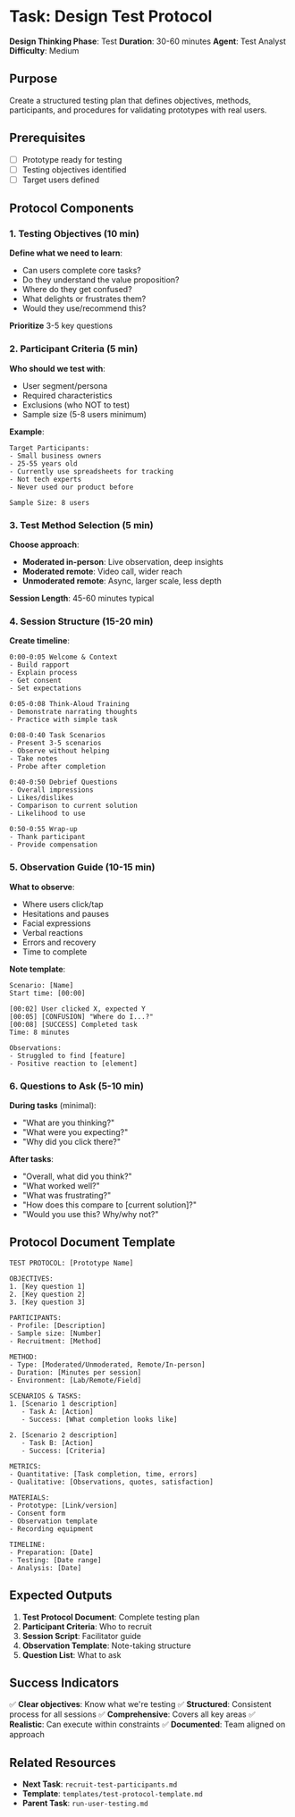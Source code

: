 # Task: Design Test Protocol

**Design Thinking Phase**: Test
**Duration**: 30-60 minutes
**Agent**: Test Analyst
**Difficulty**: Medium

## Purpose

Create a structured testing plan that defines objectives, methods, participants, and procedures for validating prototypes with real users.

## Prerequisites

- [ ] Prototype ready for testing
- [ ] Testing objectives identified
- [ ] Target users defined

## Protocol Components

### 1. Testing Objectives (10 min)

**Define what we need to learn**:
- Can users complete core tasks?
- Do they understand the value proposition?
- Where do they get confused?
- What delights or frustrates them?
- Would they use/recommend this?

**Prioritize** 3-5 key questions

### 2. Participant Criteria (5 min)

**Who should we test with**:
- User segment/persona
- Required characteristics
- Exclusions (who NOT to test)
- Sample size (5-8 users minimum)

**Example**:
```
Target Participants:
- Small business owners
- 25-55 years old
- Currently use spreadsheets for tracking
- Not tech experts
- Never used our product before

Sample Size: 8 users
```

### 3. Test Method Selection (5 min)

**Choose approach**:
- **Moderated in-person**: Live observation, deep insights
- **Moderated remote**: Video call, wider reach
- **Unmoderated remote**: Async, larger scale, less depth

**Session Length**: 45-60 minutes typical

### 4. Session Structure (15-20 min)

**Create timeline**:

```
0:00-0:05 Welcome & Context
- Build rapport
- Explain process
- Get consent
- Set expectations

0:05-0:08 Think-Aloud Training
- Demonstrate narrating thoughts
- Practice with simple task

0:08-0:40 Task Scenarios
- Present 3-5 scenarios
- Observe without helping
- Take notes
- Probe after completion

0:40-0:50 Debrief Questions
- Overall impressions
- Likes/dislikes
- Comparison to current solution
- Likelihood to use

0:50-0:55 Wrap-up
- Thank participant
- Provide compensation
```

### 5. Observation Guide (10-15 min)

**What to observe**:
- Where users click/tap
- Hesitations and pauses
- Facial expressions
- Verbal reactions
- Errors and recovery
- Time to complete

**Note template**:
```
Scenario: [Name]
Start time: [00:00]

[00:02] User clicked X, expected Y
[00:05] [CONFUSION] "Where do I...?"
[00:08] [SUCCESS] Completed task
Time: 8 minutes

Observations:
- Struggled to find [feature]
- Positive reaction to [element]
```

### 6. Questions to Ask (5-10 min)

**During tasks** (minimal):
- "What are you thinking?"
- "What were you expecting?"
- "Why did you click there?"

**After tasks**:
- "Overall, what did you think?"
- "What worked well?"
- "What was frustrating?"
- "How does this compare to [current solution]?"
- "Would you use this? Why/why not?"

## Protocol Document Template

```
TEST PROTOCOL: [Prototype Name]

OBJECTIVES:
1. [Key question 1]
2. [Key question 2]
3. [Key question 3]

PARTICIPANTS:
- Profile: [Description]
- Sample size: [Number]
- Recruitment: [Method]

METHOD:
- Type: [Moderated/Unmoderated, Remote/In-person]
- Duration: [Minutes per session]
- Environment: [Lab/Remote/Field]

SCENARIOS & TASKS:
1. [Scenario 1 description]
   - Task A: [Action]
   - Success: [What completion looks like]

2. [Scenario 2 description]
   - Task B: [Action]
   - Success: [Criteria]

METRICS:
- Quantitative: [Task completion, time, errors]
- Qualitative: [Observations, quotes, satisfaction]

MATERIALS:
- Prototype: [Link/version]
- Consent form
- Observation template
- Recording equipment

TIMELINE:
- Preparation: [Date]
- Testing: [Date range]
- Analysis: [Date]
```

## Expected Outputs

1. **Test Protocol Document**: Complete testing plan
2. **Participant Criteria**: Who to recruit
3. **Session Script**: Facilitator guide
4. **Observation Template**: Note-taking structure
5. **Question List**: What to ask

## Success Indicators

✅ **Clear objectives**: Know what we're testing
✅ **Structured**: Consistent process for all sessions
✅ **Comprehensive**: Covers all key areas
✅ **Realistic**: Can execute within constraints
✅ **Documented**: Team aligned on approach

## Related Resources

- **Next Task**: `recruit-test-participants.md`
- **Template**: `templates/test-protocol-template.md`
- **Parent Task**: `run-user-testing.md`
